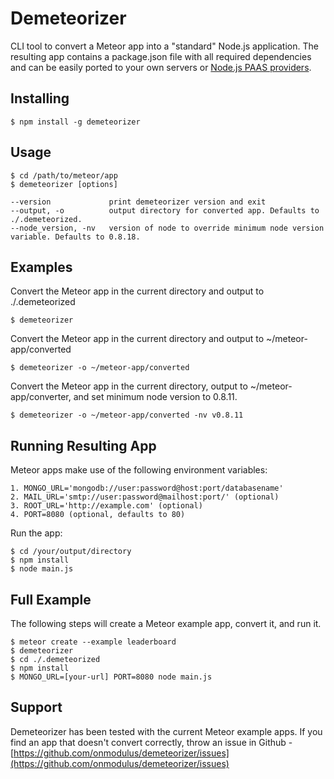 Demeteorizer
=================

CLI tool to convert a Meteor app into a "standard" Node.js application. The resulting app contains
a package.json file with all required dependencies and can be easily ported to your own servers or
[Node.js PAAS providers](https://github.com/joyent/node/wiki/Node-Hosting).

## Installing
    $ npm install -g demeteorizer

## Usage
    $ cd /path/to/meteor/app
    $ demeteorizer [options]

    --version             print demeteorizer version and exit
    --output, -o          output directory for converted app. Defaults to ./.demeteorized.
    --node_version, -nv   version of node to override minimum node version variable. Defaults to 0.8.18.

## Examples
Convert the Meteor app in the current directory and output to ./.demeteorized

    $ demeteorizer

Convert the Meteor app in the current directory and output to ~/meteor-app/converted

    $ demeteorizer -o ~/meteor-app/converted

Convert the Meteor app in the current directory, output to ~/meteor-app/converter, and set minimum
node version to 0.8.11.

    $ demeteorizer -o ~/meteor-app/converted -nv v0.8.11

## Running Resulting App
Meteor apps make use of the following environment variables:

    1. MONGO_URL='mongodb://user:password@host:port/databasename'
    2. MAIL_URL='smtp://user:password@mailhost:port/' (optional)
    3. ROOT_URL='http://example.com' (optional)
    4. PORT=8080 (optional, defaults to 80)

Run the app:

    $ cd /your/output/directory
    $ npm install
    $ node main.js

## Full Example
The following steps will create a Meteor example app, convert it, and run it.

    $ meteor create --example leaderboard
    $ demeteorizer
    $ cd ./.demeteorized
    $ npm install
    $ MONGO_URL=[your-url] PORT=8080 node main.js

## Support
Demeteorizer has been tested with the current Meteor example apps. If you find an app that doesn't
convert correctly, throw an issue in Github -
[https://github.com/onmodulus/demeteorizer/issues](https://github.com/onmodulus/demeteorizer/issues)

